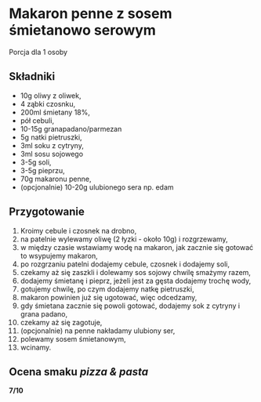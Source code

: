 # Makaron penne z sosem śmietanowo serowym

Porcja dla 1 osoby

## Składniki

-   10g oliwy z oliwek,
-   4 ząbki czosnku,
-   200ml śmietany 18%,
-   pół cebuli,
-   10-15g granapadano/parmezan
-   5g natki pietruszki,
-   3ml soku z cytryny,
-   3ml sosu sojowego
-   3-5g soli,
-   3-5g pieprzu,
-   70g makaronu penne,
-   (opcjonalnie) 10-20g ulubionego sera np. edam

## Przygotowanie

1. Kroimy cebule i czosnek na drobno,
2. na patelnie wylewamy oliwę (2 łyzki - około 10g) i rozgrzewamy,
3. w między czasie wstawiamy wodę na makaron, jak zacznie się gotować to wsypujemy makaron,
4. po rozgrzaniu patelni dodajemy cebule, czosnek i dodajemy soli,
5. czekamy aż się zaszkli i dolewamy sos sojowy chwilę smażymy razem,
6. dodajemy śmietanę i pieprz, jeżeli jest za gęsta dodajemy trochę wody,
7. gotujemy chwilę, po czym dodajemy natkę pietruszki,
8. makaron powinien już się ugotować, więc odcedzamy,
9. gdy śmietana zacznie się powoli gotować, dodajemy sok z cytryny i grana padano,
10. czekamy aż się zagotuje,
11. (opcjonalnie) na penne nakładamy ulubiony ser,
12. polewamy sosem śmietanowym,
13. wcinamy.

## Ocena smaku _pizza & pasta_

**7/10**
